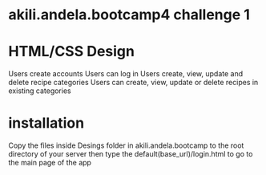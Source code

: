 # akili.andela.bootcamp4 challenge 1
# HTML/CSS Design
Users create accounts
Users can log in
Users create, view, update and delete recipe categories
Users can create, view, update or delete recipes in existing categories

# installation 

Copy the files inside Desings folder in akili.andela.bootcamp to the root directory of your server
then type the default(base_url)/login.html to go to the main page of the app
